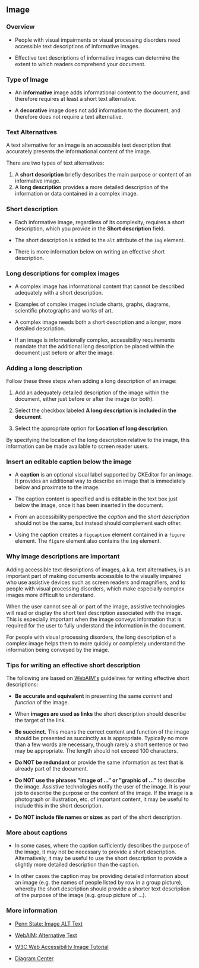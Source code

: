 ## Image

### Overview

* People with visual impairments or visual processing disorders need accessible text descriptions of informative images.

* Effective text descriptions of informative images can determine the extent to which readers comprehend your document.

### Type of Image

* An **informative** image adds informational content to the document, and therefore requires at least a short text alternative.

* A **decorative** image does not add information to the document, and therefore does not require a text alternative.

### Text Alternatives

A text alternative for an image is an accessible text description that accurately presents the informational content of the image.

There are two types of text alternatives:

1. A **short description** briefly describes the main purpose or content of an informative image.
1. A **long description** provides a more detailed description of the information or data contained in a complex image.

### Short description

* Each informative image, regardless of its complexity, requires a short description, which you provide in the **Short description** field.

* The short description is added to the `alt` attribute of the `img` element.

* There is more information below on writing an effective short description.

### Long descriptions for complex images

* A complex image has informational content that cannot be described adequately with a short description.

* Examples of complex images include charts, graphs, diagrams, scientific photographs and works of art.

* A complex image needs both a short description and a longer, more detailed description.

* If an image is informationally complex, accessibility requirements mandate that the additional long description be placed within the document just before or after the image.

### Adding a long description

Follow these three steps when adding a long description of an image:

1. Add an adequately detailed description of the image within the document, either just before or after the image (or both).

1. Select the checkbox labeled **A long description is included in the document**.

1. Select the appropriate option for **Location of long description**.

By specifying the location of the long description relative to the image, this information can be made available to screen reader users.

### Insert an editable caption below the image

* A **caption** is an optional visual label supported by CKEditor for an image. It provides an additional way to describe an image that is immediately below and proximate to the image.

* The caption content is specified and is editable in the text box just below the image, once it has been inserted in the document.

* From an accessibility perspective the *caption* and the *short description* should not be the same, but instead should complement each other.

* Using the caption creates a `figcaption` element contained in a `figure` element.  The `figure` element also contains the `img` element.

### Why image descriptions are important

Adding accessible text descriptions of images, a.k.a. text alternatives, is an important part of making documents accessible to the visually impaired who use assistive devices such as screen readers and magnifiers, and to people with visual processing disorders, which make especially complex images more difficult to understand.

When the user cannot see all or part of the image, assistive technologies will read or display the short text description associated with the image. This is especially important when the image conveys information that is required for the user to fully understand the information in the document.

For people with visual processing disorders, the long description of a complex image helps them to more quickly or completely understand the information being conveyed by the image.

### Tips for writing an effective short description

The following are based on <a href="https://webaim.org/">WebAIM's</a> guidelines for writing effective short descriptions:

* **Be accurate and equivalent** in presenting the same *content* and *function* of the image.

* When **images are used as links** the short description should describe the target of the link.

* **Be succinct.** This means the correct content and function of the image should be presented as succinctly as is appropriate. Typically no more than a few words are necessary, though rarely a short sentence or two may be appropriate. The length should not exceed 100 characters.

* **Do NOT be redundant** or provide the same information as text that is already part of the document.

* **Do NOT use the phrases "image of ..." or "graphic of ..."** to describe the image. Assistive technologies notify the user of the image.  It is your job to describe the purpose or the content of the image.  If the image is a photograph or illustration, etc. of important content, it may be useful to include this in the short description.

* **Do NOT include file names or sizes** as part of the short description.

### More about captions

* In some cases, where the caption sufficiently describes the purpose of the image, it may not be necessary to provide a short description. Alternatively, it may be useful to use the short description to provide a slightly more detailed description than the caption.

* In other cases the caption may be providing detailed information about an image (e.g. the names of people listed by row in a group picture), whereby the short description should provide a shorter text description of the purpose of the image (e.g. group picture of ...).

### More information

* <a href="http://accessibility.psu.edu/images/alttext/" target="_resource">Penn State: Image ALT Text</a>

* <a href="https://webaim.org/techniques/alttext/" target="_resource">WebAIM: Alternative Text</a>

* <a href="https://www.w3.org/WAI/tutorials/images/">W3C Web Accessibility Image Tutorial</a>

* <a href="http://diagramcenter.org/" target="_resource">Diagram Center</a>
